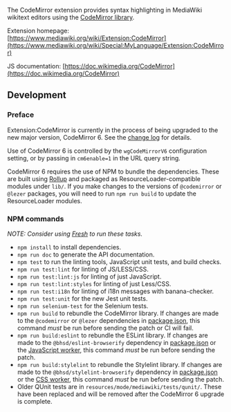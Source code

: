 The CodeMirror extension provides syntax highlighting in MediaWiki wikitext editors using
the [CodeMirror library](https://codemirror.net/).

Extension homepage:
[https://www.mediawiki.org/wiki/Extension:CodeMirror](https://www.mediawiki.org/wiki/Special:MyLanguage/Extension:CodeMirror)

JS documentation:
[https://doc.wikimedia.org/CodeMirror](https://doc.wikimedia.org/CodeMirror)

## Development

### Preface

Extension:CodeMirror is currently in the process of being upgraded to the new major version, CodeMirror 6.
See the [change log](https://www.mediawiki.org/wiki/Extension:CodeMirror#Change_log) for details.

Use of CodeMirror 6 is controlled by the `wgCodeMirrorV6` configuration setting, or by
passing in `cm6enable=1` in the URL query string.

CodeMirror 6 requires the use of NPM to bundle the dependencies. These are built using
[Rollup](https://rollupjs.org/) and packaged as ResourceLoader-compatible modules under `lib/`.
If you make changes to the versions of `@codemirror` or `@lezer` packages,
you will need to run `npm run build` to update the ResourceLoader modules.

### NPM commands

_NOTE: Consider using [Fresh](https://gerrit.wikimedia.org/g/fresh/) to run these tasks._

* `npm install` to install dependencies.
* `npm run doc` to generate the API documentation.
* `npm test` to run the linting tools, JavaScript unit tests, and build checks.
* `npm run test:lint` for linting of JS/LESS/CSS.
* `npm run test:lint:js` for linting of just JavaScript.
* `npm run test:lint:styles` for linting of just Less/CSS.
* `npm run test:i18n` for linting of i18n messages with banana-checker.
* `npm run test:unit` for the new Jest unit tests.
* `npm run selenium-test` for the Selenium tests.
* `npm run build` to rebundle the CodeMirror library. If changes are made to the `@codemirror`
  or `@lezer` dependencies in [package.json](package.json), this command *must* be run before
  sending the patch or CI will fail.
* `npm run build:eslint` to rebundle the ESLint library. If changes are made to the
  `@bhsd/eslint-browserify` dependency in [package.json](package.json) or the
  [JavaScript worker](resources/workers/javascript/worker.js), this command *must* be run
  before sending the patch.
* `npm run build:stylelint` to rebundle the Stylelint library. If changes are made to the
  `@bhsd/stylelint-browserify` dependency in [package.json](package.json) or the
  [CSS worker](resources/workers/css/worker.js), this command *must* be run before sending the
  patch.
* Older QUnit tests are in `resources/mode/mediawiki/tests/qunit/`. These have been
  replaced and will be removed after the CodeMirror 6 upgrade is complete.
